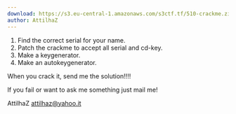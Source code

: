 ```yaml
---
download: https://s3.eu-central-1.amazonaws.com/s3ctf.tf/510-crackme.zip
author: AttilhaZ
---
```



1. Find the correct serial for your name.
2. Patch the crackme to accept all serial and cd-key.
3. Make a keygenerator.
4. Make an autokeygenerator.

When you crack it, send me the solution!!!!

If you fail or want to ask me something just mail me!

AttilhaZ
attilhaz@yahoo.it

